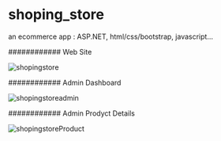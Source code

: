 # shoping_store
an ecommerce app : ASP.NET, html/css/bootstrap, javascript...

############ Web Site

![shopingstore](https://user-images.githubusercontent.com/26189475/80936624-f6e8f480-8d9f-11ea-917a-a52e6e824662.png)

############ Admin Dashboard

![shopingstoreadmin](https://user-images.githubusercontent.com/26189475/80936741-6959d480-8da0-11ea-985c-ff2aeb6a89de.png)

############ Admin Prodyct Details


![shopingstoreProduct](https://user-images.githubusercontent.com/26189475/80936798-ab831600-8da0-11ea-8ef3-43cc99b27d8c.png)
